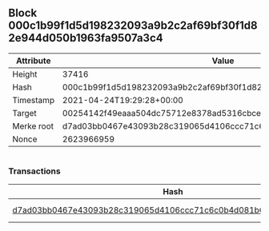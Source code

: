 ## Block 000c1b99f1d5d198232093a9b2c2af69bf30f1d82e944d050b1963fa9507a3c4

Attribute | Value
--- | ---
Height | 37416
Hash | 000c1b99f1d5d198232093a9b2c2af69bf30f1d82e944d050b1963fa9507a3c4
Timestamp | 2021-04-24T19:29:28+00:00
Target | 00254142f49eaaa504dc75712e8378ad5316cbcead634704b3734b6271167cc4
Merke root | d7ad03bb0467e43093b28c319065d4106ccc71c6c0b4d081b6cdbac43b029ab6
Nonce | 2623966959

```

```

### Transactions

Hash | Amount
--- | ---
[d7ad03bb0467e43093b28c319065d4106ccc71c6c0b4d081b6cdbac43b029ab6](d7ad03bb0467e43093b28c319065d4106ccc71c6c0b4d081b6cdbac43b029ab6.md) | 10.00000000 SKEPTI 
